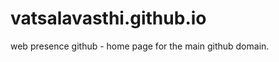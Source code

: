 vatsalavasthi.github.io
=======================

web presence github - home page for the main github domain.
